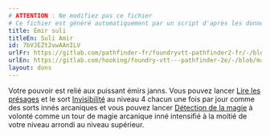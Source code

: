 ```yaml
---
# ATTENTION : Ne modifiez pas ce fichier
# Ce fichier est généré automatiquement par un script d'après les données du module Foundry VTT officiel et de sa traduction
title: Émir suli
titleEn: Suli Amir
id: 7bVJEZt2vwAAnILV
urlFr: https://gitlab.com/pathfinder-fr/foundryvtt-pathfinder2-fr/-/blob/master/data/feats/7bVJEZt2vwAAnILV.htm
urlEn: https://gitlab.com/hooking/foundry-vtt---pathfinder-2e/-/blob/master/packs/data/feats.db/suli-amir.json
layout: dons
---
```

Votre pouvoir est relié aux puissant émirs janns. Vous pouvez lancer [Lire les présages](../sorts/lire-les-présages.md) et le sort [Invisibilité](../sorts/invisibilité.md) au niveau 4 chacun une fois par jour comme des sorts innés arcaniques et vous pouvez lancer [Détection de la magie](../sorts/détection-de-la-magie.md) à volonté comme un tour de magie arcanique inné intensifié à la moitié de votre niveau arrondi au niveau supérieur.
